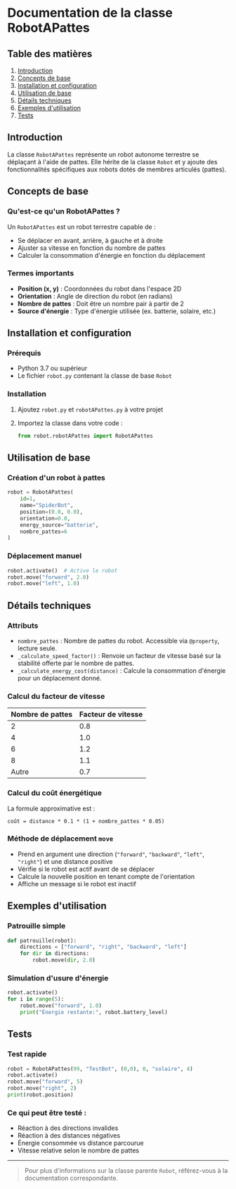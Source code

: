 # Documentation de la classe RobotAPattes

## Table des matières

1. [Introduction](#introduction)
2. [Concepts de base](#concepts-de-base)
3. [Installation et configuration](#installation-et-configuration)
4. [Utilisation de base](#utilisation-de-base)
5. [Détails techniques](#détails-techniques)
6. [Exemples d'utilisation](#exemples-dutilisation)
7. [Tests](#tests)

## Introduction

La classe `RobotAPattes` représente un robot autonome terrestre se déplaçant à l'aide de pattes. Elle hérite de la classe `Robot` et y ajoute des fonctionnalités spécifiques aux robots dotés de membres articulés (pattes).

## Concepts de base

### Qu'est-ce qu'un RobotAPattes ?

Un `RobotAPattes` est un robot terrestre capable de :

* Se déplacer en avant, arrière, à gauche et à droite
* Ajuster sa vitesse en fonction du nombre de pattes
* Calculer la consommation d'énergie en fonction du déplacement

### Termes importants

* **Position (x, y)** : Coordonnées du robot dans l'espace 2D
* **Orientation** : Angle de direction du robot (en radians)
* **Nombre de pattes** : Doit être un nombre pair à partir de 2
* **Source d'énergie** : Type d'énergie utilisée (ex. batterie, solaire, etc.)

## Installation et configuration

### Prérequis

* Python 3.7 ou supérieur
* Le fichier `robot.py` contenant la classe de base `Robot`

### Installation

1. Ajoutez `robot.py` et `robotAPattes.py` à votre projet
2. Importez la classe dans votre code :

   ```python
   from robot.robotAPattes import RobotAPattes
   ```

## Utilisation de base

### Création d'un robot à pattes

```python
robot = RobotAPattes(
    id=1,
    name="SpiderBot",
    position=(0.0, 0.0),
    orientation=0.0,
    energy_source="batterie",
    nombre_pattes=6
)
```

### Déplacement manuel

```python
robot.activate()  # Active le robot
robot.move("forward", 2.0)
robot.move("left", 1.0)
```

## Détails techniques

### Attributs

* `nombre_pattes` : Nombre de pattes du robot. Accessible via `@property`, lecture seule.
* `_calculate_speed_factor()` : Renvoie un facteur de vitesse basé sur la stabilité offerte par le nombre de pattes.
* `_calculate_energy_cost(distance)` : Calcule la consommation d'énergie pour un déplacement donné.

### Calcul du facteur de vitesse

| Nombre de pattes | Facteur de vitesse |
| ---------------- | ------------------ |
| 2                | 0.8                |
| 4                | 1.0                |
| 6                | 1.2                |
| 8                | 1.1                |
| Autre            | 0.7                |

### Calcul du coût énergétique

La formule approximative est :

```
coût = distance * 0.1 * (1 + nombre_pattes * 0.05)
```

### Méthode de déplacement `move`

* Prend en argument une direction (`"forward"`, `"backward"`, `"left"`, `"right"`) et une distance positive
* Vérifie si le robot est actif avant de se déplacer
* Calcule la nouvelle position en tenant compte de l'orientation
* Affiche un message si le robot est inactif

## Exemples d'utilisation

### Patrouille simple

```python
def patrouille(robot):
    directions = ["forward", "right", "backward", "left"]
    for dir in directions:
        robot.move(dir, 2.0)
```

### Simulation d'usure d'énergie

```python
robot.activate()
for i in range(5):
    robot.move("forward", 1.0)
    print("Énergie restante:", robot.battery_level)
```

## Tests

### Test rapide

```python
robot = RobotAPattes(99, "TestBot", (0,0), 0, "solaire", 4)
robot.activate()
robot.move("forward", 5)
robot.move("right", 2)
print(robot.position)
```

### Ce qui peut être testé :

* Réaction à des directions invalides
* Réaction à des distances négatives
* Énergie consommée vs distance parcourue
* Vitesse relative selon le nombre de pattes

---

> Pour plus d'informations sur la classe parente `Robot`, référez-vous à la documentation correspondante.
